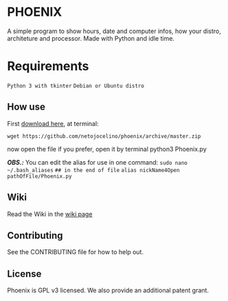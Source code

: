 # PHOENIX


A simple program to show hours, date and computer infos, how your distro, architeture and processor.
Made with Python and idle time.

Requirements
=======
```Python 3 with tkinter```
```Debian or Ubuntu distro```

## How use
First [download here](https://github.com/netojocelino/phoenix/zipball/master), at terminal:

    wget https://github.com/netojocelino/phoenix/archive/master.zip

now open the file if you prefer, open it by terminal
    python3 Phoenix.py

***OBS.:*** You can edit the alias for use in one command:
    ```sudo nano ~/.bash_aliases```
    ```## in the end of file```
    ```alias nickName4Open pathOfFile/Phoenix.py```
## Wiki
Read the Wiki in the [wiki page](https://github.com/netojocelino/phoenix/wiki)

## Contributing
See the CONTRIBUTING file for how to help out.

## License
Phoenix is GPL v3 licensed. We also provide an additional patent grant.
